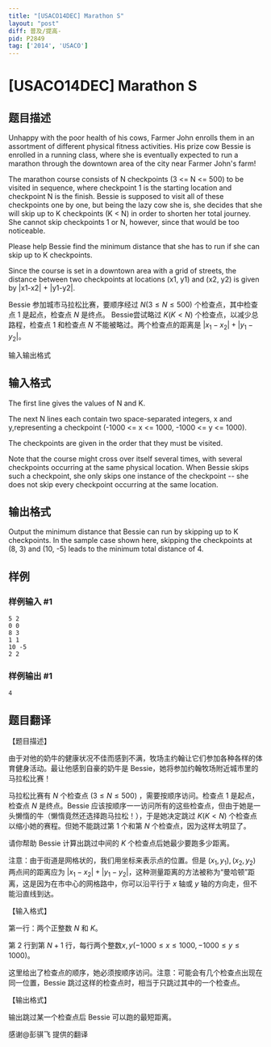 ```yaml
---
title: "[USACO14DEC] Marathon S"
layout: "post"
diff: 普及/提高-
pid: P2849
tag: ['2014', 'USACO']
---
```

# [USACO14DEC] Marathon S
## 题目描述

Unhappy with the poor health of his cows, Farmer John enrolls them in an assortment of different physical fitness activities. His prize cow Bessie is enrolled in a running class, where she is eventually expected to run a marathon through the downtown area of the city near Farmer John's farm!


The marathon course consists of N checkpoints (3 <= N <= 500) to be visited in sequence, where checkpoint 1 is the starting location and checkpoint N is the finish. Bessie is supposed to visit all of these checkpoints one by one, but being the lazy cow she is, she decides that she will skip up to K checkpoints (K < N) in order to shorten her total journey. She cannot skip checkpoints 1 or N, however, since that would be too noticeable.


Please help Bessie find the minimum distance that she has to run if she can skip up to K checkpoints.


Since the course is set in a downtown area with a grid of streets, the distance between two checkpoints at locations (x1, y1) and (x2, y2) is given by |x1-x2| + |y1-y2|.

Bessie 参加城市马拉松比赛，要顺序经过 $N (3 \leq N \leq 500)$ 个检查点，其中检查点 $1$ 是起点，检查点 $N$ 是终点。 Bessie尝试略过 $K(K < N)$ 个检查点，以减少总路程，检查点 $1$ 和检查点 $N$ 不能被略过。两个检查点的距离是 $|x_1-x_2| + |y_1-y_2|$。

输入输出格式

## 输入格式

The first line gives the values of N and K.


The next N lines each contain two space-separated integers, x and y,representing a checkpoint (-1000 <= x <= 1000, -1000 <= y <= 1000).


The checkpoints are given in the order that they must be visited.


Note that the course might cross over itself several times, with several checkpoints occurring at the same physical location. When Bessie skips such a checkpoint, she only skips one instance of the checkpoint -- she does not skip every checkpoint occurring at the same location.

## 输出格式

Output the minimum distance that Bessie can run by skipping up to K checkpoints. In the sample case shown here, skipping the checkpoints at (8, 3) and (10, -5) leads to the minimum total distance of 4.

## 样例

### 样例输入 #1
```
5 2
0 0
8 3
1 1
10 -5
2 2
```
### 样例输出 #1
```
4
```
## 题目翻译

【题目描述】

由于对他的奶牛的健康状况不佳而感到不满，牧场主约翰让它们参加各种各样的体育健身活动。最让他感到自豪的奶牛是 Bessie，她将参加约翰牧场附近城市里的马拉松比赛！

马拉松比赛有 $N$ 个检查点 $(3\leq N\leq 500)$ ，需要按顺序访问。检查点 $1$ 是起点，检查点 $N$ 是终点。Bessie 应该按顺序一一访问所有的这些检查点，但由于她是一头懒惰的牛（懒惰竟然还选择跑马拉松！），于是她决定跳过 $K(K<N)$ 个检查点以缩小她的赛程。但她不能跳过第 $1$ 个和第 $N$ 个检查点，因为这样太明显了。

请你帮助 Bessie 计算出跳过中间的 $K$ 个检查点后她最少要跑多少距离。

注意：由于街道是网格状的，我们用坐标来表示点的位置。但是 $(x_1,y_1),(x_2,y_2)$ 两点间的距离应为 $|x_1-x_2|+|y_1-y_2|$，这种测量距离的方法被称为“曼哈顿”距离，这是因为在市中心的网格路中，你可以沿平行于 $x$ 轴或 $y$ 轴的方向走，但不能沿直线到达。

【输入格式】

第一行：两个正整数 $N$ 和 $K$。

第 $2$ 行到第 $N+1$ 行，每行两个整数$x,y (-1000\leq x\leq 1000,-1000\leq y\leq 1000)$。

这里给出了检查点的顺序，她必须按顺序访问。注意：可能会有几个检查点出现在同一位置，Bessie 跳过这样的检查点时，相当于只跳过其中的一个检查点。

【输出格式】

输出跳过某一个检查点后 Bessie 可以跑的最短距离。

感谢@彭骐飞 提供的翻译
